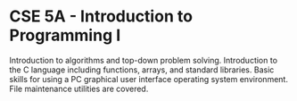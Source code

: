 # CSE 5A - Introduction to Programming I
Introduction to algorithms and top-down problem solving. Introduction to the C language including functions, arrays, and standard libraries. Basic skills for using a PC graphical user interface operating system environment. File maintenance utilities are covered.

